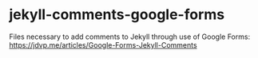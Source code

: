 # jekyll-comments-google-forms
Files necessary to add comments to Jekyll through use of Google Forms: https://jdvp.me/articles/Google-Forms-Jekyll-Comments
